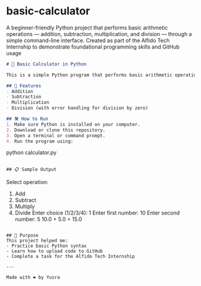 # basic-calculator
A beginner-friendly Python project that performs basic arithmetic operations — addition, subtraction, multiplication, and division — through a simple command-line interface. Created as part of the Alfido Tech Internship to demonstrate foundational programming skills and GitHub usage
```markdown
# 🧮 Basic Calculator in Python

This is a simple Python program that performs basic arithmetic operations: addition, subtraction, multiplication, and division. It was created as part of the Alfido Tech Internship to demonstrate basic programming skills and GitHub usage.

## 📌 Features
- Addition
- Subtraction
- Multiplication
- Division (with error handling for division by zero)

## 🛠️ How to Run
1. Make sure Python is installed on your computer.
2. Download or clone this repository.
3. Open a terminal or command prompt.
4. Run the program using:
   ```
   python calculator.py
   ```

## 📋 Sample Output
```
Select operation:
1. Add
2. Subtract
3. Multiply
4. Divide
Enter choice (1/2/3/4): 1
Enter first number: 10
Enter second number: 5
10.0 + 5.0 = 15.0
```

## 🎯 Purpose
This project helped me:
- Practice basic Python syntax
- Learn how to upload code to GitHub
- Complete a task for the Alfido Tech Internship

---

Made with ❤️ by Yusra
```
